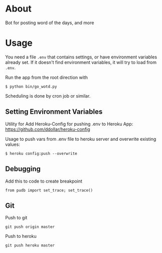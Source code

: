 About
=====
Bot for posting word of the days, and more

Usage
=====
You need a file `.env` that contains settings, or have environment variables already set. If it doesn't find environment variables, it will try to load from `.env`.

Run the app from the root direction with

	$ python bin/go_wotd.py

Scheduling is done by cron job or similar.

Setting Environment Variables
-----------------------------
Utility for Add Heroku-Config for pushing .env to Heroku App: https://github.com/ddollar/heroku-config

Usage to push vars from .env file to heroku server and overwrite existing values:

	$ heroku config:push --overwrite

Debugging
---------

Add this to code to create breakpoint

	from pudb import set_trace; set_trace()

Git
---

Push to git

	git push origin master

Push to heroku

	git push heroku master